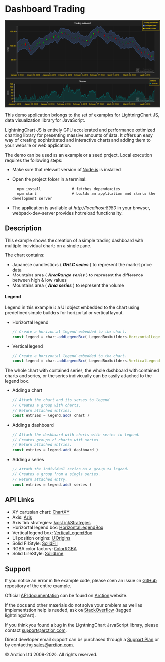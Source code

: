 # Dashboard Trading

![Dashboard Trading](dashboardTrading.png)

This demo application belongs to the set of examples for LightningChart JS, data visualization library for JavaScript.

LightningChart JS is entirely GPU accelerated and performance optimized charting library for presenting massive amounts of data. It offers an easy way of creating sophisticated and interactive charts and adding them to your website or web application.

The demo can be used as an example or a seed project. Local execution requires the following steps:

- Make sure that relevant version of [Node.js](https://nodejs.org/en/download/) is installed
- Open the project folder in a terminal:

        npm install              # fetches dependencies
        npm start                # builds an application and starts the development server

- The application is available at *http://localhost:8080* in your browser, webpack-dev-server provides hot reload functionality.


## Description

This example shows the creation of a simple trading dashboard with multiple individual charts on a single pane.

The chart contains:
- Japanese candlesticks ( ***OHLC series*** ) to represent the market price data
- Mountains area ( ***AreaRange series*** ) to represent the difference between high & low values
- Mountains area ( ***Area series*** ) to represent the volume

#### Legend

Legend in this example is a UI object embedded to the chart using predefined simple builders for horizontal or vertical layout.

- Horizontal legend

    ```javascript
    // Create a horizontal legend embedded to the chart.
    const legend = chart.addLegendBox( LegendBoxBuilders.HorizontalLegendBox )
    ```
    
- Vertical legend

    ```javascript
    // Create a horizontal legend embedded to the chart.
    const legend = chart.addLegendBox( LegendBoxBuilders.VerticalLegendBox )
    ```

The whole chart with contained series, the whole dashboard with contained charts and series, or the series individually can be easily attached to the legend box.

- Adding a chart

    ```javascript
    // Attach the chart and its series to legend.
    // Creates a group with charts.
    // Return attached entries.
    const entries = legend.add( chart )
    ```

- Adding a dashboard

    ```javascript
    // Attach the dashboard with charts with series to legend.
    // Creates groups of charts with series.
    // Return attached entries.
    const entries = legend.add( dashboard )
    ```

- Adding a series

    ```javascript
    // Attach the individual series as a group to legend.
    // Creates a group from a single series.
    // Return attached entry.
    const entries = legend.add( series )
    ```


## API Links

* XY cartesian chart: [ChartXY]
* Axis: [Axis]
* Axis tick strategies: [AxisTickStrategies]
* Horizontal legend box: [HorizontalLegendBox]
* Vertical legend box: [VerticalLegendBox]
* UI position origins: [UIOrigins]
* Solid FillStyle: [SolidFill]
* RGBA color factory: [ColorRGBA]
* Solid LineStyle: [SolidLine]


## Support

If you notice an error in the example code, please open an issue on [GitHub][0] repository of the entire example.

Official [API documentation][1] can be found on [Arction][2] website.

If the docs and other materials do not solve your problem as well as implementation help is needed, ask on [StackOverflow][3] (tagged lightningchart).

If you think you found a bug in the LightningChart JavaScript library, please contact support@arction.com.

Direct developer email support can be purchased through a [Support Plan][4] or by contacting sales@arction.com.

[0]: https://github.com/Arction/
[1]: https://www.arction.com/lightningchart-js-api-documentation/
[2]: https://www.arction.com
[3]: https://stackoverflow.com/questions/tagged/lightningchart
[4]: https://www.arction.com/support-services/

© Arction Ltd 2009-2020. All rights reserved.


[ChartXY]: https://www.arction.com/lightningchart-js-api-documentation/v1.2.0/classes/chartxy.html
[Axis]: https://www.arction.com/lightningchart-js-api-documentation/v1.2.0/classes/axis.html
[AxisTickStrategies]: https://www.arction.com/lightningchart-js-api-documentation/v1.2.0/globals.html#axistickstrategies
[HorizontalLegendBox]: https://www.arction.com/lightningchart-js-api-documentation/v1.2.0/globals.html#legendboxbuilders.horizontallegendbox
[VerticalLegendBox]: https://www.arction.com/lightningchart-js-api-documentation/v1.2.0/globals.html#legendboxbuilders.verticallegendbox
[UIOrigins]: https://www.arction.com/lightningchart-js-api-documentation/v1.2.0/globals.html#uiorigins
[SolidFill]: https://www.arction.com/lightningchart-js-api-documentation/v1.2.0/classes/solidfill.html
[ColorRGBA]: https://www.arction.com/lightningchart-js-api-documentation/v1.2.0/globals.html#colorrgba
[SolidLine]: https://www.arction.com/lightningchart-js-api-documentation/v1.2.0/classes/solidline.html

